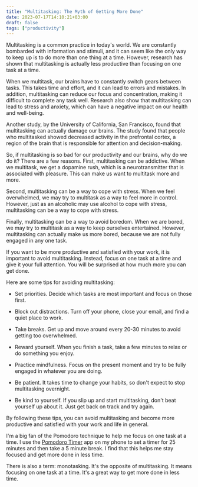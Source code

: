 ```yaml
---
title: "Multitasking: The Myth of Getting More Done"
date: 2023-07-17T14:10:21+03:00
draft: false
tags: ["productivity"]
---
```


Multitasking is a common practice in today's world. We are constantly bombarded with information and stimuli, and it can seem like the only way to keep up is to do more than one thing at a time. However, research has shown that multitasking is actually less productive than focusing on one task at a time.

When we multitask, our brains have to constantly switch gears between tasks. This takes time and effort, and it can lead to errors and mistakes. In addition, multitasking can reduce our focus and concentration, making it difficult to complete any task well. Research also show that multitasking can lead to stress and anxiety, which can have a negative impact on our health and well-being.

Another study, by the University of California, San Francisco, found that multitasking can actually damage our brains. The study found that people who multitasked showed decreased activity in the prefrontal cortex, a region of the brain that is responsible for attention and decision-making.

So, if multitasking is so bad for our productivity and our brains, why do we do it? There are a few reasons. First, multitasking can be addictive. When we multitask, we get a dopamine rush, which is a neurotransmitter that is associated with pleasure. This can make us want to multitask more and more.

Second, multitasking can be a way to cope with stress. When we feel overwhelmed, we may try to multitask as a way to feel more in control. However, just as an alcoholic may use alcohol to cope with stress, multitasking can be a way to cope with stress.

Finally, multitasking can be a way to avoid boredom. When we are bored, we may try to multitask as a way to keep ourselves entertained. However, multitasking can actually make us more bored, because we are not fully engaged in any one task.

If you want to be more productive and satisfied with your work, it is important to avoid multitasking. Instead, focus on one task at a time and give it your full attention. You will be surprised at how much more you can get done.

Here are some tips for avoiding multitasking:

* Set priorities. Decide which tasks are most important and focus on those first.

* Block out distractions. Turn off your phone, close your email, and find a quiet place to work.

* Take breaks. Get up and move around every 20-30 minutes to avoid getting too overwhelmed.

* Reward yourself. When you finish a task, take a few minutes to relax or do something you enjoy.

* Practice mindfulness. Focus on the present moment and try to be fully engaged in whatever you are doing.

* Be patient. It takes time to change your habits, so don't expect to stop multitasking overnight.

* Be kind to yourself. If you slip up and start multitasking, don't beat yourself up about it. Just get back on track and try again.

By following these tips, you can avoid multitasking and become more productive and satisfied with your work and life in general. 

I'm a big fan of the Pomodoro technique to help me focus on one task at a time. I use the [Pomodoro Timer](https://pomofocus.io/) app on my phone to set a timer for 25 minutes and then take a 5 minute break. I find that this helps me stay focused and get more done in less time.

There is also a term: monotasking. It's the opposite of multitasking. It means focusing on one task at a time. It's a great way to get more done in less time.
